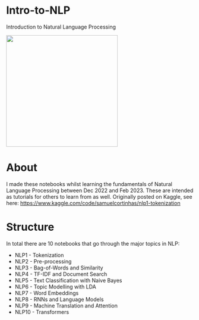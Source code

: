 # Intro-to-NLP

Introduction to Natural Language Processing

<img src="https://i.postimg.cc/Qx0fLKtJ/lang-pic.jpg" width=300>

# About

I made these notebooks whilst learning the fundamentals of Natural Language Processing between Dec 2022 and Feb 2023. These are intended as tutorials for others to learn from as well. Originally posted on Kaggle, see here: https://www.kaggle.com/code/samuelcortinhas/nlp1-tokenization

# Structure

In total there are 10 notebooks that go through the major topics in NLP:

* NLP1 - Tokenization
* NLP2 - Pre-processing
* NLP3 - Bag-of-Words and Similarity
* NLP4 - TF-IDF and Document Search
* NLP5 - Text Classification with Naive Bayes
* NLP6 - Topic Modelling with LDA
* NLP7 - Word Embeddings
* NLP8 - RNNs and Language Models
* NLP9 - Machine Translation and Attention
* NLP10 - Transformers
